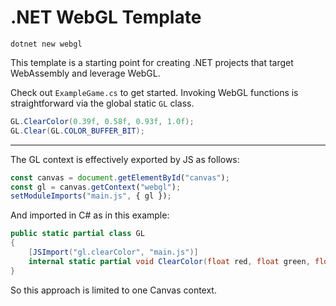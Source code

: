 # .NET WebGL Template

```
dotnet new webgl
```

This template is a starting point for creating .NET projects that target WebAssembly and leverage WebGL.

Check out `ExampleGame.cs` to get started.
Invoking WebGL functions is straightforward via the global static `GL` class.

```cs
GL.ClearColor(0.39f, 0.58f, 0.93f, 1.0f);
GL.Clear(GL.COLOR_BUFFER_BIT);
```

---

The GL context is effectively exported by JS as follows:

```js
const canvas = document.getElementById("canvas");
const gl = canvas.getContext("webgl");
setModuleImports("main.js", { gl });
```

And imported in C# as in this example:

```cs
public static partial class GL
{
    [JSImport("gl.clearColor", "main.js")]
    internal static partial void ClearColor(float red, float green, float blue, float alpha);
}
```

So this approach is limited to one Canvas context.
